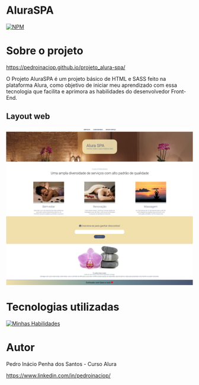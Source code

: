 # AluraSPA

[![NPM](https://img.shields.io/npm/l/react)](https://github.com/pedroinaciop/AluraSPA/blob/main/LICENSE) 

# Sobre o projeto

https://pedroinaciop.github.io/projeto_alura-spa/

O Projeto AluraSPA é um projeto básico de HTML e SASS feito na plataforma Alura, como objetivo de iniciar meu aprendizado com essa tecnologia que facilita e aprimora as habilidades do desenvolvedor Front-End.

## Layout web
![Web 1](https://github.com/pedroinaciop/AluraSPA/blob/main/imagens/web-design-1.png)
![Web 2](https://github.com/pedroinaciop/AluraSPA/blob/main/imagens/web-design-2.png)

# Tecnologias utilizadas
[![Minhas Habilidades](https://skillicons.dev/icons?i=html,css,scss)](https://skillicons.dev)

# Autor

Pedro Inácio Penha dos Santos - Curso Alura

https://www.linkedin.com/in/pedroinaciop/

